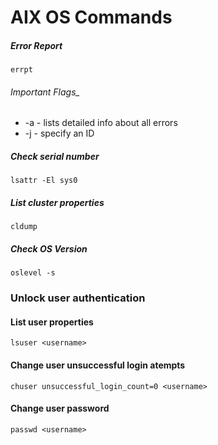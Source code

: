 # AIX OS Commands
##### Error Report
	errpt
###### Important Flags_
- -a - lists detailed info about all errors
- -j - specify an ID

##### Check serial number
    lsattr -El sys0
##### List cluster properties
    cldump
##### Check OS Version
    oslevel -s

### Unlock user authentication
#### List user properties
    lsuser <username>
#### Change user unsuccessful login atempts
    chuser unsuccessful_login_count=0 <username>
#### Change user password
    passwd <username>
